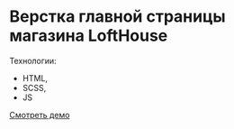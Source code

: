 # Верстка главной страницы магазина LoftHouse

Технологии:
- HTML,
- SCSS,
- JS

[Смотреть демо](https://malinmaxim.github.io/LoftHouse/)
